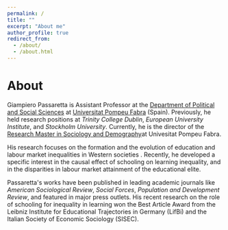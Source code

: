 ```yaml
---
permalink: /
title: ""
excerpt: "About me"
author_profile: true
redirect_from: 
  - /about/
  - /about.html
---
```



About
======

Giampiero Passaretta is Assistant Professor at the [Department of Political and Social Sciences](https://www.upf.edu/web/universitat/-/departament-de-ciencies-politiques-i-socials) at [Universitat Pompeu Fabra](https://www.upf.edu) (Spain). Previously, he held research positions at _Trinity College Dublin_, _European University Institute_, and _Stockholm University_. Currently, he is the director of the [Research Master in Sociology and Demography](https://www.upf.edu/web/mastersociologydemography)at Univesitat Pompeu Fabra.

His research focuses on the formation and the evolution of education and labour market inequalities in Western societies . Recently, he developed a specific interest in the causal effect of schooling on learning inequality, and in the disparities in labour market attainment of the educational elite.  

Passaretta's works have been published in leading academic journals like _American Sociological Review_, _Social Forces_, _Population and Development Review_, and featured in major press outlets. His recent research on the role of schooling for inequality in learning won the Best Article Award from the Leibniz Institute for Educational Trajectories in Germany (LifBi) and the Italian Society of Economic Sociology (SISEC).
